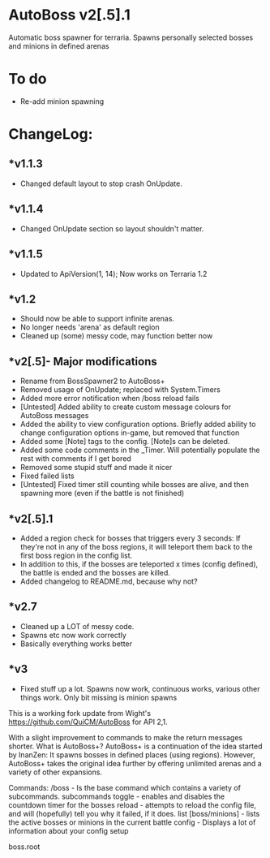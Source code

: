 AutoBoss v2[.5].1
========

Automatic boss spawner for terraria. Spawns personally selected bosses and minions in defined arenas

To do
============
* Re-add minion spawning



ChangeLog:
============
 *v1.1.3
----------

* Changed default layout to stop crash OnUpdate.

 *v1.1.4
----------

* Changed OnUpdate section so layout shouldn't matter.

 *v1.1.5
----------

* Updated to ApiVersion(1, 14); Now works on Terraria 1.2

 *v1.2
---------

* Should now be able to support infinite arenas. 
* No longer needs 'arena' as default region
* Cleaned up (some) messy code, may function better now

*v2[.5]- Major modifications
------------------------------

* Rename from BossSpawner2 to AutoBoss+
* Removed usage of OnUpdate; replaced with System.Timers
* Added more error notification when /boss reload fails
* [Untested] Added ability to create custom message colours for AutoBoss messages
* Added the ability to view configuration options. Briefly added ability to change configuration options in-game,
 but removed that function
* Added some [Note] tags to the config. [Note]s can be deleted.
* Added some code comments in the _Timer. Will potentially populate the rest with comments if I get bored
* Removed some stupid stuff and made it nicer
* Fixed failed lists
* [Untested] Fixed timer still counting while bosses are alive, and then spawning more (even if the battle is not finished)

*v2[.5].1
-----------

* Added a region check for bosses that triggers every 3 seconds: If they're not in any of the boss regions, it will
 teleport them back to the first boss region in the config list.
* In addition to this, if the bosses are teleported x times (config defined), the battle is ended and the bosses are killed.
* Added changelog to README.md, because why not?

*v2.7
-----------
* Cleaned up a LOT of messy code.
* Spawns etc now work correctly
* Basically everything works better

*v3
-----------
* Fixed stuff up a lot. Spawns now work, continuous works, various other things work. Only bit missing is minion spawns

This is a working fork update from Wight's https://github.com/QuiCM/AutoBoss for API 2,1.

With a slight improvement to commands to make the return messages shorter.
What is AutoBoss+?
AutoBoss+ is a continuation of the idea started by InanZen: It spawns bosses in defined places (using regions).
However, AutoBoss+ takes the original idea further by offering unlimited arenas and a variety of other expansions.

Commands:
/boss - Is the base command which contains a variety of subcommands.
subcommands
toggle - enables and disables the countdown timer for the bosses
reload - attempts to reload the config file, and will (hopefully) tell you why it failed, if it does.
list [boss/minions] - lists the active bosses or minions in the current battle
config - Displays a lot of information about your config setup

boss.root 
